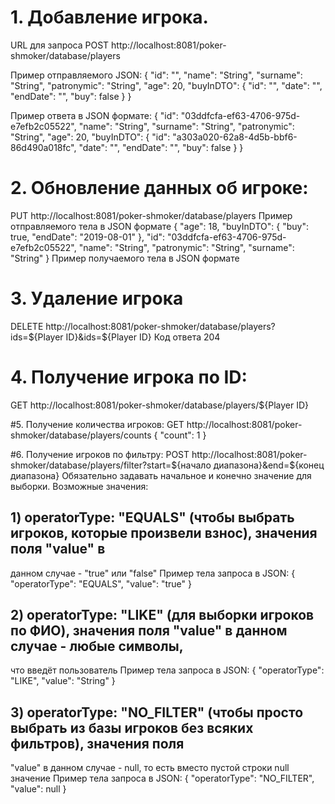 # 1. Добавление игрока.
URL для запроса
  POST http://localhost:8081/poker-shmoker/database/players
  
Пример отправляемого JSON:
{
  "id": "",
  "name": "String",
  "surname": "String",
  "patronymic": "String",
  "age": 20,
  "buyInDTO": {
    "id": "",
    "date": "",
    "endDate": "",
    "buy": false
  }
}

Пример ответа в JSON формате:
{
  "id": "03ddfcfa-ef63-4706-975d-e7efb2c05522",
  "name": "String",
  "surname": "String",
  "patronymic": "String",
  "age": 20,
  "buyInDTO": {
    "id": "a303a020-62a8-4d5b-bbf6-86d490a018fc",
    "date": "",
    "endDate": "",
    "buy": false
  }
}

# 2. Обновление данных об игроке:
PUT http://localhost:8081/poker-shmoker/database/players
Пример отправляемого тела в JSON формате
{
  "age": 18,
  "buyInDTO": {
    "buy": true,
    "endDate": "2019-08-01"
  },
  "id": "03ddfcfa-ef63-4706-975d-e7efb2c05522",
  "name": "String",
  "patronymic": "String",
  "surname": "String"
}
Пример получаемого тела в JSON формате

# 3. Удаление игрока
DELETE http://localhost:8081/poker-shmoker/database/players?ids=${Player ID}&ids=${Player ID}
Код ответа 204

# 4. Получение игрока по ID:
GET http://localhost:8081/poker-shmoker/database/players/${Player ID}

#5. Получение количества игроков:
GET http://localhost:8081/poker-shmoker/database/players/counts
{
  "count": 1
}

#6. Получение игроков по фильтру:
POST http://localhost:8081/poker-shmoker/database/players/filter?start=${начало диапазона}&end=${конец диапазона}
Обязательно задавать начальное и конечно значение для выборки. Возможные значения: 
## 1) operatorType: "EQUALS" (чтобы выбрать игроков, которые произвели взнос), значения поля "value" в 
данном случае - "true" или "false"
Пример тела запроса в JSON:
{
  "operatorType": "EQUALS",
  "value": "true"
}
## 2) operatorType: "LIKE" (для выборки игроков по ФИО), значения поля "value" в данном случае - любые символы,
что введёт пользователь 
Пример тела запроса в JSON:
{
  "operatorType": "LIKE",
  "value": "String"
}
## 3) operatorType: "NO_FILTER" (чтобы просто выбрать из базы игроков без всяких фильтров), значения поля 
"value" в данном случае - null, то есть вместо пустой строки null значение
Пример тела запроса в JSON:
{
  "operatorType": "NO_FILTER",
  "value": null
}
